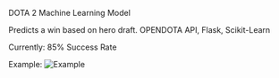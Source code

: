DOTA 2 Machine Learning Model

Predicts a win based on hero draft.
OPENDOTA API, Flask, Scikit-Learn

Currently: 85% Success Rate

Example:
![Example](https://github.com/bnorum/dota-2-ML-model/assets/115905633/d3d91886-1efa-4f3a-b4f7-416756a7e619)
